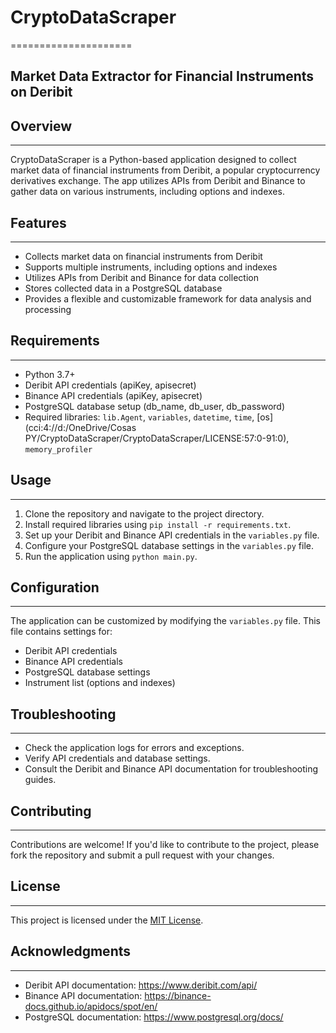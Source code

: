 # CryptoDataScraper
=====================

Market Data Extractor for Financial Instruments on Deribit
--------------------------------------------------------

## Overview
------------

CryptoDataScraper is a Python-based application designed to collect market data of financial instruments from Deribit, a popular cryptocurrency derivatives exchange. The app utilizes APIs from Deribit and Binance to gather data on various instruments, including options and indexes.

## Features
------------

* Collects market data on financial instruments from Deribit
* Supports multiple instruments, including options and indexes
* Utilizes APIs from Deribit and Binance for data collection
* Stores collected data in a PostgreSQL database
* Provides a flexible and customizable framework for data analysis and processing

## Requirements
---------------

* Python 3.7+
* Deribit API credentials (apiKey, apisecret)
* Binance API credentials (apiKey, apisecret)
* PostgreSQL database setup (db_name, db_user, db_password)
* Required libraries: `lib.Agent`, `variables`, `datetime`, `time`, [os](cci:4://d:/OneDrive/Cosas PY/CryptoDataScraper/CryptoDataScraper/LICENSE:57:0-91:0), `memory_profiler`

## Usage
---------

1. Clone the repository and navigate to the project directory.
2. Install required libraries using `pip install -r requirements.txt`.
3. Set up your Deribit and Binance API credentials in the `variables.py` file.
4. Configure your PostgreSQL database settings in the `variables.py` file.
5. Run the application using `python main.py`.

## Configuration
----------------

The application can be customized by modifying the `variables.py` file. This file contains settings for:

* Deribit API credentials
* Binance API credentials
* PostgreSQL database settings
* Instrument list (options and indexes)

## Troubleshooting
------------------

* Check the application logs for errors and exceptions.
* Verify API credentials and database settings.
* Consult the Deribit and Binance API documentation for troubleshooting guides.

## Contributing
---------------

Contributions are welcome! If you'd like to contribute to the project, please fork the repository and submit a pull request with your changes.

## License
----------

This project is licensed under the [MIT License](LICENSE).

## Acknowledgments
------------------

* Deribit API documentation: <https://www.deribit.com/api/>
* Binance API documentation: <https://binance-docs.github.io/apidocs/spot/en/>
* PostgreSQL documentation: <https://www.postgresql.org/docs/>